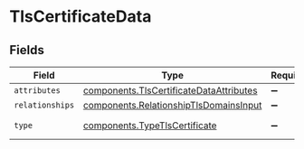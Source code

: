 # TlsCertificateData


## Fields

| Field                                                                                                     | Type                                                                                                      | Required                                                                                                  | Description                                                                                               |
| --------------------------------------------------------------------------------------------------------- | --------------------------------------------------------------------------------------------------------- | --------------------------------------------------------------------------------------------------------- | --------------------------------------------------------------------------------------------------------- |
| `attributes`                                                                                              | [components.TlsCertificateDataAttributes](../../../sdk/models/components/tlscertificatedataattributes.md) | :heavy_minus_sign:                                                                                        | N/A                                                                                                       |
| `relationships`                                                                                           | [components.RelationshipTlsDomainsInput](../../../sdk/models/components/relationshiptlsdomainsinput.md)   | :heavy_minus_sign:                                                                                        | N/A                                                                                                       |
| `type`                                                                                                    | [components.TypeTlsCertificate](../../../sdk/models/components/typetlscertificate.md)                     | :heavy_minus_sign:                                                                                        | Resource type                                                                                             |